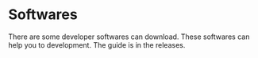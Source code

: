 # Softwares
There are some developer softwares can download.
These softwares can help you to development.
The guide is in the releases.
